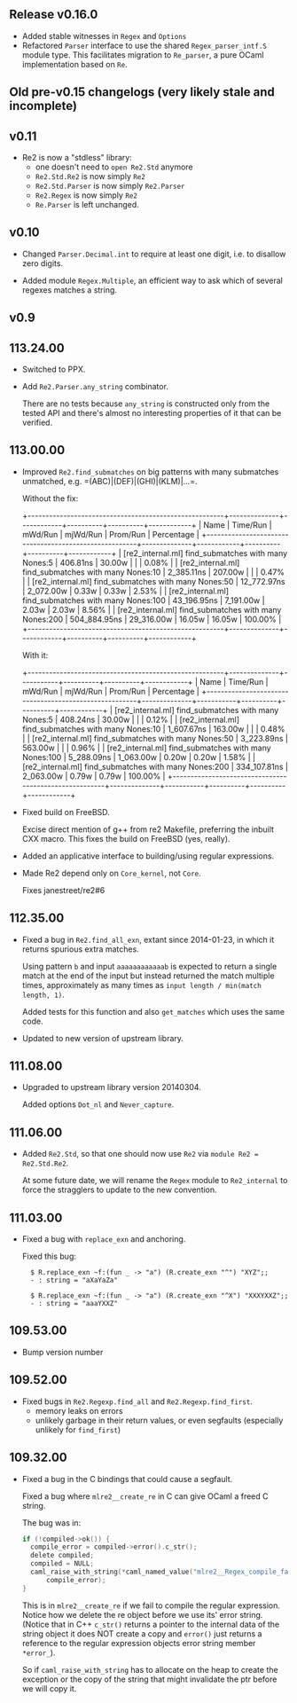 ## Release v0.16.0

- Added stable witnesses in `Regex` and `Options`
- Refactored `Parser` interface to use the shared `Regex_parser_intf.S` module type. This
  facilitates migration to `Re_parser`, a pure OCaml implementation based on `Re`.

## Old pre-v0.15 changelogs (very likely stale and incomplete)

## v0.11

- Re2 is now a "stdless" library:
  + one doesn't need to `open Re2.Std` anymore
  + `Re2.Std.Re2` is now simply `Re2`
  + `Re2.Std.Parser` is now simply `Re2.Parser`
  + `Re2.Regex` is now simply `Re2`
  + `Re.Parser` is left unchanged.

## v0.10

- Changed `Parser.Decimal.int` to require at least one digit, i.e. to disallow
  zero digits.

- Added module `Regex.Multiple`, an efficient way to ask which of several
  regexes matches a string.

## v0.9

## 113.24.00

- Switched to PPX.

- Add `Re2.Parser.any_string` combinator.

  There are no tests because `any_string` is constructed only from the tested
  API and there's almost no interesting properties of it that can be verified.

## 113.00.00

- Improved `Re2.find_submatches` on big patterns with many submatches
  unmatched, e.g. =(ABC)|(DEF)|(GHI)|(KLM)|...=.

    Without the fix:

    +-------------------------------------------------------+--------------+------------+----------+----------+------------+
    | Name                                                  |     Time/Run |    mWd/Run | mjWd/Run | Prom/Run | Percentage |
    +-------------------------------------------------------+--------------+------------+----------+----------+------------+
    | [re2_internal.ml] find_submatches with many Nones:5   |     406.81ns |     30.00w |          |          |      0.08% |
    | [re2_internal.ml] find_submatches with many Nones:10  |   2_385.11ns |    207.00w |          |          |      0.47% |
    | [re2_internal.ml] find_submatches with many Nones:50  |  12_772.97ns |  2_072.00w |    0.33w |    0.33w |      2.53% |
    | [re2_internal.ml] find_submatches with many Nones:100 |  43_196.95ns |  7_191.00w |    2.03w |    2.03w |      8.56% |
    | [re2_internal.ml] find_submatches with many Nones:200 | 504_884.95ns | 29_316.00w |   16.05w |   16.05w |    100.00% |
    +-------------------------------------------------------+--------------+------------+----------+----------+------------+

    With it:

    +-------------------------------------------------------+--------------+-----------+----------+----------+------------+
    | Name                                                  |     Time/Run |   mWd/Run | mjWd/Run | Prom/Run | Percentage |
    +-------------------------------------------------------+--------------+-----------+----------+----------+------------+
    | [re2_internal.ml] find_submatches with many Nones:5   |     408.24ns |    30.00w |          |          |      0.12% |
    | [re2_internal.ml] find_submatches with many Nones:10  |   1_607.67ns |   163.00w |          |          |      0.48% |
    | [re2_internal.ml] find_submatches with many Nones:50  |   3_223.89ns |   563.00w |          |          |      0.96% |
    | [re2_internal.ml] find_submatches with many Nones:100 |   5_288.09ns | 1_063.00w |    0.20w |    0.20w |      1.58% |
    | [re2_internal.ml] find_submatches with many Nones:200 | 334_107.81ns | 2_063.00w |    0.79w |    0.79w |    100.00% |
    +-------------------------------------------------------+--------------+-----------+----------+----------+------------+

- Fixed build on FreeBSD.

    Excise direct mention of g++ from re2 Makefile, preferring the inbuilt CXX
    macro. This fixes the build on FreeBSD (yes, really).

- Added an applicative interface to building/using regular expressions.

- Made Re2 depend only on `Core_kernel`, not `Core`.

    Fixes janestreet/re2#6

## 112.35.00

- Fixed a bug in `Re2.find_all_exn`, extant since 2014-01-23, in which
  it returns spurious extra matches.

    Using pattern `b` and input `aaaaaaaaaaaab` is expected to return
    a single match at the end of the input but instead returned the
    match multiple times, approximately as many times as
    `input length / min(match length, 1)`.

    Added tests for this function and also `get_matches` which uses the
    same code.

- Updated to new version of upstream library.

## 111.08.00

- Upgraded to upstream library version 20140304.

    Added options `Dot_nl` and `Never_capture`.

## 111.06.00

- Added `Re2.Std`, so that one should now use `Re2` via `module Re2 =
  Re2.Std.Re2`.

    At some future date, we will rename the `Regex` module to
    `Re2_internal` to force the stragglers to update to the new
    convention.

## 111.03.00

- Fixed a bug with `replace_exn` and anchoring.

    Fixed this bug:

        $ R.replace_exn ~f:(fun _ -> "a") (R.create_exn "^") "XYZ";;
        - : string = "aXaYaZa"

        $ R.replace_exn ~f:(fun _ -> "a") (R.create_exn "^X") "XXXYXXZ";;
        - : string = "aaaYXXZ"

## 109.53.00

- Bump version number

## 109.52.00

- Fixed bugs in `Re2.Regexp.find_all` and `Re2.Regexp.find_first`.
    * memory leaks on errors
    * unlikely garbage in their return values, or even segfaults
      (especially unlikely for `find_first`)

## 109.32.00

- Fixed a bug in the C bindings that could cause a segfault.

    Fixed a bug where `mlre2__create_re` in C can give OCaml a freed C string.

    The bug was in:

    ```c
    if (!compiled->ok()) {
      compile_error = compiled->error().c_str();
      delete compiled;
      compiled = NULL;
      caml_raise_with_string(*caml_named_value("mlre2__Regex_compile_failed"),
          compile_error);
    }
    ```

    This is in `mlre2__create_re` if we fail to compile the regular
    expression.  Notice how we delete the re object before we use its'
    error string.  (Notice that in C++ `c_str()` returns a pointer to
    the internal data of the string object it does NOT create a copy
    and `error()` just returns a reference to the regular expression
    objects error string member `*error_`).

    So if `caml_raise_with_string` has to allocate on the heap to create
    the exception or the copy of the string that might invalidate the ptr
    before we will copy it.

